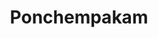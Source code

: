---
title: Ponchempakam
category: deluxe_suite
roomtype: Deluxe Suites
bg_image: "/images/rooms/img2.jpg"
rspec: 560 ft² / 52 m² / Park View / 2 Guests
spec:
- 560 ft2
- 2 Guests
- 1 Bed
- 1 Bathroom
para1: Lorem ipsum dolor sit amet, consectetuer adipiscing elit. Aenean commodo ligula eget dolor. Aenean massa. Cum sociis natoque penatibus et magnis dis parturient montes, nascetur ridiculus mus. 
para2: Donec quam felis, ultricies nec, pellentesque eu, pretium quis, sem. Nulla consequat massa quis enim. Donec pede justo, fringilla vel, aliquet nec, vulputate eget, arcu. In enim justo, rhoncus ut, imperdiet a, venenatis vitae, justo. Nullam dictum felis eu pede mollis pretium. Integer tincidunt.
included: 
- Private balcony
- 140x200 cm Elite bed
- Upholstered seat beside the panoramic window
- TV-UHD screen for watching mountaineering films
- Writing desk with USB ports for documenting your adventures
- Room safe for your top mountain photos
- Service station with Lavazza coffee machine, kettle and tea
- Bathroom with rain shower
- Comfortable terry towels and bathrobes
images: 
  - src: "/images/roomdp/Heritage Grand Suite- Suryakanthi/Grand Suite - A.jpeg"
    alt: "image 1"
  - src: "/images/roomdp/Heritage Grand Suite- Suryakanthi/Grand Suite-D.jpeg"
    alt: "image 2"
  - src: "/images/roomdp/Heritage Grand Suite- Suryakanthi/Grand Suite- E.jpeg"
    alt: "image 3"
  - src: "/images/roomdp/Heritage Grand Suite- Suryakanthi/Grand Suite -F.jpeg"
    alt: "image 4"

---
